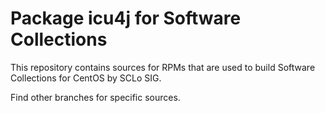# Package icu4j for Software Collections

This repository contains sources for RPMs that are used
to build Software Collections for CentOS by SCLo SIG.

Find other branches for specific sources.
